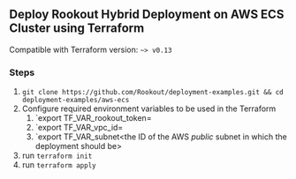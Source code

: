 ## Deploy Rookout Hybrid Deployment on AWS ECS Cluster using Terraform
Compatible with Terraform version: `~> v0.13`

### Steps
1. `git clone https://github.com/Rookout/deployment-examples.git && cd deployment-examples/aws-ecs`
1. Configure required environment variables to be used in the Terraform
    1. `export TF_VAR_rookout_token=<your Rookout organization token>
    2. `export TF_VAR_vpc_id=<the ID of the AWS VPC in which the deployment should be>
    3. `export TF_VAR_subnet<the ID of the AWS *public* subnet in which the deployment should be>
2. run `terraform init`
2. run `terraform apply`
